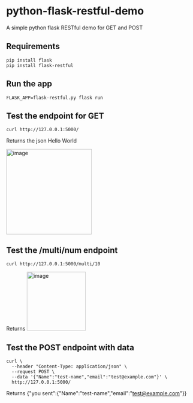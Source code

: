 # python-flask-restful-demo
A simple python flask RESTful demo for GET and POST

## Requirements
```
pip install flask
pip install flask-restful
```

## Run the app 
```
FLASK_APP=flask-restful.py flask run
```

## Test the endpoint for GET
```
curl http://127.0.0.1:5000/ 
```
Returns the json Hello World

<img width="228" alt="image" src="https://user-images.githubusercontent.com/49971693/158837622-ba639a9f-60d6-491c-bcbb-d8141f1d34b8.png">


## Test the /multi/num endpoint
```
curl http://127.0.0.1:5000/multi/10
```
Returns 
<img width="157" alt="image" src="https://user-images.githubusercontent.com/49971693/158837569-6d0bd3cb-6ead-4c90-9d7e-d3ad89a94e09.png">

## Test the POST endpoint with data
```
curl \
  --header "Content-Type: application/json" \
  --request POST \
  --data '{"Name":"test-name","email":"test@example.com"}' \
  http://127.0.0.1:5000/   
```

Returns {"you sent":{"Name":"test-name","email":"test@example.com"}}
